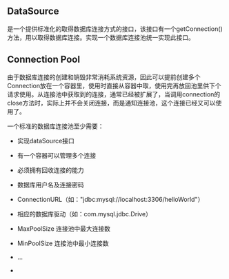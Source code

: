 ## DataSource
是一个提供标准化的取得数据库连接方式的接口，该接口有一个getConnection()方法，用以取得数据库连接。实现一个数据库连接池统一实现此接口。

## Connection Pool
由于数据库连接的创建和销毁非常消耗系统资源，因此可以提前创建多个Connection放在一个容器里，使用时直接从容器中取，使用完再放回池里供下个请求使用。从连接池中获取到的连接，通常已经被扩展了，当调用connection的close方法时，实际上并不会关闭连接，而是通知连接池，这个连接已经又可以使用了。

一个标准的数据库连接池至少需要：
* 实现dataSource接口
* 有一个容器可以管理多个连接
* 必须拥有回收连接的能力
* 数据库用户名及连接密码
* ConnectionURL（如："jdbc:mysql://localhost:3306/helloWorld"）
* 相应的数据库驱动（如：com.mysql.jdbc.Drive）
* MaxPoolSize 连接池中最大连接数
* MinPoolSize 连接池中最小连接数
* ...


* ​